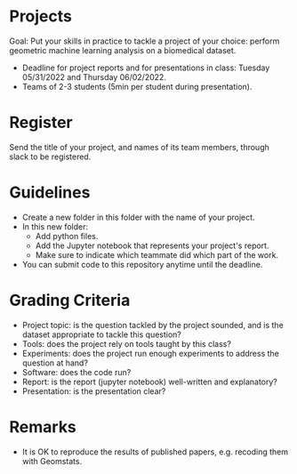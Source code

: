 # Projects

Goal: Put your skills in practice to tackle a project of your choice: perform geometric machine learning analysis on a biomedical dataset.

- Deadline for project reports and for presentations in class: Tuesday 05/31/2022 and Thursday 06/02/2022.
- Teams of 2-3 students (5min per student during presentation).

# Register

Send the title of your project, and names of its team members, through slack to be registered.

# Guidelines

- Create a new folder in this folder with the name of your project.
- In this new folder:
  - Add python files.
  - Add the Jupyter notebook that represents your project's report.
  - Make sure to indicate which teammate did which part of the work.
- You can submit code to this repository anytime until the deadline.

# Grading Criteria

- Project topic: is the question tackled by the project sounded, and is the dataset appropriate to tackle this question?
- Tools: does the project rely on tools taught by this class?
- Experiments: does the project run enough experiments to address the question at hand?
- Software: does the code run?
- Report: is the report (jupyter notebook) well-written and explanatory?
- Presentation: is the presentation clear?

# Remarks

- It is OK to reproduce the results of published papers, e.g. recoding them with Geomstats.
